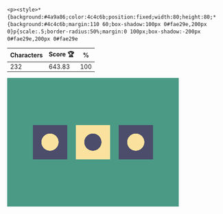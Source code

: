 `<p><style>*{background:#4a9a86;color:4c4c6b;position:fixed;width:80;height:80;*{background:#4c4c6b;margin:110 60;box-shadow:100px 0#fae29e,200px 0}p{scale:.5;border-radius:50%;margin:0 100px;box-shadow:-200px 0#fae29e,200px 0#fae29e`

| Characters | Score 🏆 | %   |
| ---------- | -------- | --- |
| 232        | 643.83   | 100 |

![](/2025/jan2025/07/20250107.png)
